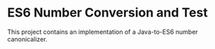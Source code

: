 # ES6 Number Conversion and Test
This project contains an implementation of a Java-to-ES6
number canonicalizer.